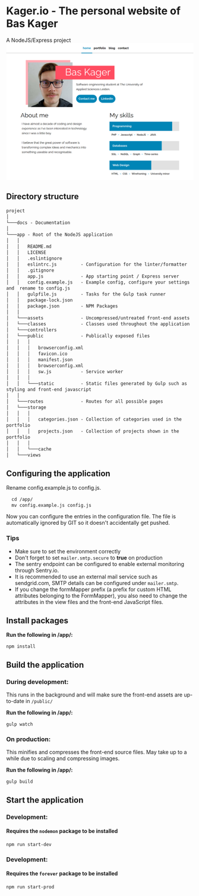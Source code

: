 # Kager.io - The personal website of Bas Kager
A NodeJS/Express project
![Kager.io screenshot](docs/img/site-screenshot.png)

## Directory structure

```shell
project
│   
└───docs - Documentation
│
└───app - Root of the NodeJS application
│   │
│   │   README.md
│   │   LICENSE
│   │   .eslintignore
│   │   eslintrc.js         - Configuration for the linter/formatter
│   │   .gitignore
│   │   app.js              - App starting point / Express server
│   │   config.example.js   - Example config, configure your settings and  rename to config.js
│   │   gulpfile.js         - Tasks for the Gulp task runner
│   │   package-lock.json
│   │   package.json        - NPM Packages
│   │
│   └───assets              - Uncompressed/untreated front-end assets
│   └───classes             - Classes used throughout the application
│   └───controllers
│   └───public              - Publically exposed files
│   │   │   
│   │   │   browserconfig.xml
│   │   │   favicon.ico
│   │   │   manifest.json
│   │   │   browserconfig.xml
│   │   │   sw.js           - Service worker
│   │   │
│   │   └───static          - Static files generated by Gulp such as styling and front-end javascript
│   │ 
│   └───routes              - Routes for all possible pages
│   └───storage
│   │   │
│   │   │   categories.json - Collection of categories used in the portfolio
│   │   │   projects.json   - Collection of projects shown in the portfolio
│   │   │
│   │   └───cache
│   └───views
```

## Configuring the application
Rename config.example.js to config.js.

```shell
  cd /app/
  mv config.example.js config.js
```

Now you can configure the entries in the configuration file. The file is automatically ignored by GIT so it doesn't accidentally get pushed.

### Tips

- Make sure to set the environment correctly
- Don't forget to set `mailer.smtp.secure` to **true** on production
- The sentry endpoint can be configured to enable external monitoring through Sentry.io.
- It is recommended to use an external mail service such as sendgrid.com, SMTP details can be configured under `mailer.smtp`.
- If you change the formMapper prefix (a prefix for custom HTML attributes belonging to the FormMapper), you also need to change the attributes in the view files and the front-end JavaScript files.

## Install packages

**Run the following in /app/:**

```shell
npm install
```

## Build the application

### During development:

This runs in the background and will make sure the front-end assets are up-to-date in `/public/`

**Run the following in /app/:**

```shell
gulp watch
```

### On production:

This minifies and compresses the front-end source files. May take up to a while due to scaling and compressing images.

**Run the following in /app/:**

```shell
gulp build
```

## Start the application

### Development:

#### Requires the `nodemon` package to be installed

```shell
npm run start-dev
```

### Development:

#### Requires the `forever` package to be installed

```shell
npm run start-prod
```